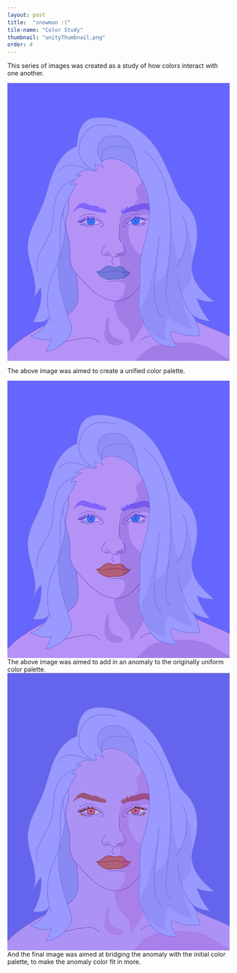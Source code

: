 ```yaml
---
layout: post
title:  "snowman :("
tile-name: "Color Study"
thumbnail: "unityThumbnail.png"
order: 4
---
```

This series of images was created as a study of how colors interact with one another. 

<div class="row">

  <div class="small-12 medium-6 large-6 columns">
    <img src="/img/unity.png" alt="Hero Image">
  </div>

</div>

The above image was aimed to create a unified color palette.

<div class="row">

  <div class="small-12 medium-6 large-6 columns">
    <img src="/img/anomaly.png" alt="Hero Image">
  </div>

</div>
The above image was aimed to add in an anomaly to the originally uniform color palette.

<div class="row">

  <div class="small-12 medium-6 large-6 columns">
    <img src="/img/bridge.png" alt="Hero Image">
  </div>

</div>
And the final image was aimed at bridging the anomaly with the initial color palette, to make the anomaly color fit in more.